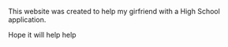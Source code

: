 This website was created to help my girfriend with a High School application.

Hope it will help help
